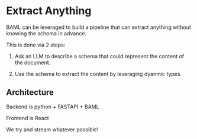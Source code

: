 # Extract Anything

BAML can be leveraged to build a pipeline that can extract anything
without knowing the schema in advance.

This is done via 2 steps:

1. Ask an LLM to describe a schema that could represent the content of the document.

2. Use the schema to extract the content by leveraging dyanmic types.

## Architecture

Backend is python + FASTAPI + BAML

Frontend is React

We try and stream whatever possible!
